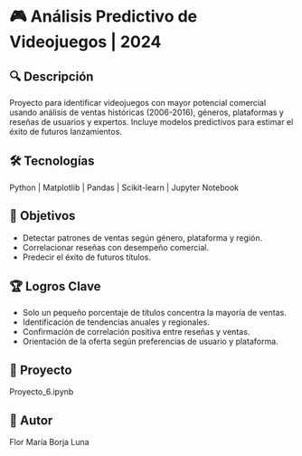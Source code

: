 # 🎮 Análisis Predictivo de Videojuegos | 2024

## 🔍 Descripción
Proyecto para identificar videojuegos con mayor potencial comercial usando análisis de ventas históricas (2006-2016), géneros, plataformas y reseñas de usuarios y expertos. Incluye modelos predictivos para estimar el éxito de futuros lanzamientos.

## 🛠 Tecnologías
Python | Matplotlib | Pandas | Scikit-learn | Jupyter Notebook

## 🎯 Objetivos
- Detectar patrones de ventas según género, plataforma y región.  
- Correlacionar reseñas con desempeño comercial.  
- Predecir el éxito de futuros títulos.

## 🏆 Logros Clave
- Solo un pequeño porcentaje de títulos concentra la mayoría de ventas.  
- Identificación de tendencias anuales y regionales.  
- Confirmación de correlación positiva entre reseñas y ventas.  
- Orientación de la oferta según preferencias de usuario y plataforma.

## 📂 Proyecto
Proyecto_6.ipynb

## 👤 Autor
Flor María Borja Luna

